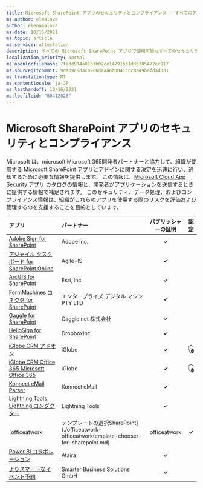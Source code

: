 ```yaml
---
title: Microsoft SharePoint アプリのセキュリティとコンプライアンス - すべてのアプリ
ms.author: elmalova
author: elenamalova
ms.date: 10/15/2021
ms.topic: article
ms.service: attestation
description: すべての Microsoft SharePoint アプリで使用可能なすべてのセキュリティとコンプライアンスに関する情報。
localization_priority: Normal
ms.openlocfilehash: 7fadd914a01b3b02ce14791b31d36385472ec917
ms.sourcegitcommit: 9dab9c9dacb9c6daaa6b0041ccc8a49bafdad331
ms.translationtype: MT
ms.contentlocale: ja-JP
ms.lasthandoff: 10/16/2021
ms.locfileid: "60412026"
---
```

# <a name="microsoft-sharepoint-apps-security-and-compliance"></a>Microsoft SharePoint アプリのセキュリティとコンプライアンス

Microsoft は、microsoft Microsoft 365開発者パートナーと協力して、組織が使用する Microsoft SharePoint アプリとアドインに関する決定を迅速に行い、通知するために必要な情報を提供します。 この情報は、[Microsoft Cloud App Security](https://www.microsoft.com/en-us/enterprise-mobility-security/cloud-app-security) アプリ カタログの情報と、開発者がアプリケーションを送信するときに提供する情報で補足されます。 このセキュリティ、データ処理、およびコンプライアンス情報は、組織がこれらのアプリを使用する際のリスクを評価および管理するのを支援することを目的としています。

| **アプリ** | **パートナー** | **パブリッシャーの証明** | **認定** |
|:--------|:------------|:----------------------:|:-------------:|
| [Adobe Sign for SharePoint](./adobe-inc-sign-for-sharepoint.md) | Adobe Inc. | **✓** |  |
| [アジャイル タスク ボード for SharePoint Online](./agile-is-task-board-for-sharepoint-online.md) | Agile-IS | **✓** |  |
| [ArcGIS for SharePoint](./esri-inc-arcgis-for-sharepoint.md) | Esri, Inc. | **✓** |  |
| [FormMachines コネクタ for SharePoint](./enterprise-digital-machines-pty-ltd-formmachines-connector-for-sharepoint.md) | エンタープライズ デジタル マシン PTY LTD | **✓** |  |
| [Gaggle for SharePoint](./gagglenet-inc-gaggle-for-sharepoint.md) | Gaggle.net 株式会社 | **✓** |  |
| [HelloSign for SharePoint](./dropbox-inc-hellosign-for-sharepoint.md) | DropboxInc. | **✓** |  |
| [iGlobe CRM アドオン](./iglobe-crm-add-ons.md) | iGlobe | **✓** | <img alt="Certified application badge" src="../media/certified-badge.png" height="25" width="25" /> |
| [iGlobe CRM Office 365 Microsoft Office 365](./iglobe-crm-office-365-for-microsoft.md) | iGlobe | **✓** | <img alt="Certified application badge" src="../media/certified-badge.png" height="25" width="25" /> |
| [Konnect eMail Parser](./konnect-email-parser.md) | Konnect eMail | **✓** |  |
| [Lightning Tools Lightning コンダクター](./lightning-tools-conductor.md) | Lightning Tools | **✓** |  |
| [officeatwork | テンプレートの選択SharePoint](./officeatwork-officeatworktemplate-chooser-for-sharepoint.md) | officeatwork | **✓** |  |
| [Power BI コラボレーション](./ataira-power-bi-collaboration.md) | Ataira | **✓** |  |
| [よりスマートなイベント予約](./smarter-business-solutions-gmbh-event-booking.md) | Smarter Business Solutions GmbH | **✓** |  |
